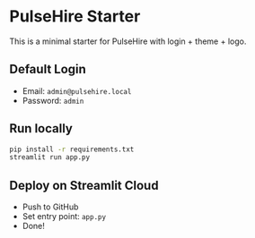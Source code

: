 # PulseHire Starter

This is a minimal starter for PulseHire with login + theme + logo.

## Default Login
- Email: `admin@pulsehire.local`
- Password: `admin`

## Run locally
```bash
pip install -r requirements.txt
streamlit run app.py
```

## Deploy on Streamlit Cloud
- Push to GitHub
- Set entry point: `app.py`
- Done!
